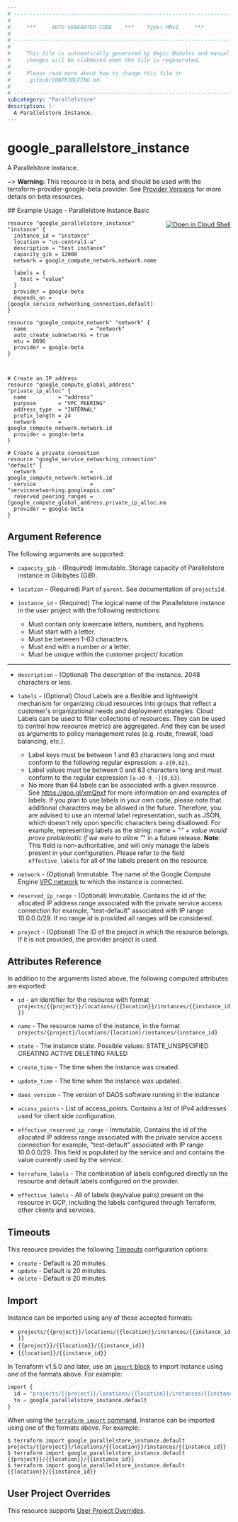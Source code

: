 ```yaml
---
# ----------------------------------------------------------------------------
#
#     ***     AUTO GENERATED CODE    ***    Type: MMv1     ***
#
# ----------------------------------------------------------------------------
#
#     This file is automatically generated by Magic Modules and manual
#     changes will be clobbered when the file is regenerated.
#
#     Please read more about how to change this file in
#     .github/CONTRIBUTING.md.
#
# ----------------------------------------------------------------------------
subcategory: "Parallelstore"
description: |-
  A Parallelstore Instance.
---
```


# google_parallelstore_instance

A Parallelstore Instance.

~> **Warning:** This resource is in beta, and should be used with the terraform-provider-google-beta provider.
See [Provider Versions](https://terraform.io/docs/providers/google/guides/provider_versions.html) for more details on beta resources.


<div class = "oics-button" style="float: right; margin: 0 0 -15px">
  <a href="https://console.cloud.google.com/cloudshell/open?cloudshell_git_repo=https%3A%2F%2Fgithub.com%2Fterraform-google-modules%2Fdocs-examples.git&cloudshell_working_dir=parallelstore_instance_basic&cloudshell_image=gcr.io%2Fcloudshell-images%2Fcloudshell%3Alatest&open_in_editor=main.tf&cloudshell_print=.%2Fmotd&cloudshell_tutorial=.%2Ftutorial.md" target="_blank">
    <img alt="Open in Cloud Shell" src="//gstatic.com/cloudssh/images/open-btn.svg" style="max-height: 44px; margin: 32px auto; max-width: 100%;">
  </a>
</div>
## Example Usage - Parallelstore Instance Basic


```hcl
resource "google_parallelstore_instance" "instance" {
  instance_id = "instance"
  location = "us-central1-a"
  description = "test instance"
  capacity_gib = 12000
  network = google_compute_network.network.name

  labels = {
    test = "value"
  }
  provider = google-beta
  depends_on = [google_service_networking_connection.default]
}

resource "google_compute_network" "network" {
  name                    = "network"
  auto_create_subnetworks = true
  mtu = 8896
  provider = google-beta
}



# Create an IP address
resource "google_compute_global_address" "private_ip_alloc" {
  name          = "address"
  purpose       = "VPC_PEERING"
  address_type  = "INTERNAL"
  prefix_length = 24
  network       = google_compute_network.network.id
  provider = google-beta
}

# Create a private connection
resource "google_service_networking_connection" "default" {
  network                 = google_compute_network.network.id
  service                 = "servicenetworking.googleapis.com"
  reserved_peering_ranges = [google_compute_global_address.private_ip_alloc.name]
  provider = google-beta
}
```

## Argument Reference

The following arguments are supported:


* `capacity_gib` -
  (Required)
  Immutable. Storage capacity of Parallelstore instance in Gibibytes (GiB).

* `location` -
  (Required)
  Part of `parent`. See documentation of `projectsId`.

* `instance_id` -
  (Required)
  The logical name of the Parallelstore instance in the user project with the following restrictions:
  * Must contain only lowercase letters, numbers, and hyphens.
  * Must start with a letter.
  * Must be between 1-63 characters.
  * Must end with a number or a letter.
  * Must be unique within the customer project/ location


- - -


* `description` -
  (Optional)
  The description of the instance. 2048 characters or less.

* `labels` -
  (Optional)
  Cloud Labels are a flexible and lightweight mechanism for organizing cloud
  resources into groups that reflect a customer's organizational needs and
  deployment strategies. Cloud Labels can be used to filter collections of
  resources. They can be used to control how resource metrics are aggregated.
  And they can be used as arguments to policy management rules (e.g. route,
  firewall, load balancing, etc.).
   * Label keys must be between 1 and 63 characters long and must conform to
     the following regular expression: `a-z{0,62}`.
   * Label values must be between 0 and 63 characters long and must conform
     to the regular expression `[a-z0-9_-]{0,63}`.
   * No more than 64 labels can be associated with a given resource.
  See https://goo.gl/xmQnxf for more information on and examples of labels.
  If you plan to use labels in your own code, please note that additional
  characters may be allowed in the future. Therefore, you are advised to use
  an internal label representation, such as JSON, which doesn't rely upon
  specific characters being disallowed.  For example, representing labels
  as the string:  name + "_" + value  would prove problematic if we were to
  allow "_" in a future release. 
  **Note**: This field is non-authoritative, and will only manage the labels present in your configuration.
  Please refer to the field `effective_labels` for all of the labels present on the resource.

* `network` -
  (Optional)
  Immutable. The name of the Google Compute Engine
  [VPC network](https://cloud.google.com/vpc/docs/vpc) to which the
  instance is connected.

* `reserved_ip_range` -
  (Optional)
  Immutable. Contains the id of the allocated IP address range associated with the
  private service access connection for example, "test-default" associated
  with IP range 10.0.0.0/29. If no range id is provided all ranges will be
  considered.

* `project` - (Optional) The ID of the project in which the resource belongs.
    If it is not provided, the provider project is used.


## Attributes Reference

In addition to the arguments listed above, the following computed attributes are exported:

* `id` - an identifier for the resource with format `projects/{{project}}/locations/{{location}}/instances/{{instance_id}}`

* `name` -
  The resource name of the instance, in the format
  `projects/{project}/locations/{location}/instances/{instance_id}`

* `state` -
  The instance state. 
   Possible values:
   STATE_UNSPECIFIED
  CREATING
  ACTIVE
  DELETING
  FAILED

* `create_time` -
  The time when the instance was created.

* `update_time` -
  The time when the instance was updated.

* `daos_version` -
  The version of DAOS software running in the instance

* `access_points` -
  List of access_points.
  Contains a list of IPv4 addresses used for client side configuration.

* `effective_reserved_ip_range` -
  Immutable. Contains the id of the allocated IP address range associated with the
  private service access connection for example, "test-default" associated
  with IP range 10.0.0.0/29. This field is populated by the service and
  and contains the value currently used by the service.

* `terraform_labels` -
  The combination of labels configured directly on the resource
   and default labels configured on the provider.

* `effective_labels` -
  All of labels (key/value pairs) present on the resource in GCP, including the labels configured through Terraform, other clients and services.


## Timeouts

This resource provides the following
[Timeouts](https://developer.hashicorp.com/terraform/plugin/sdkv2/resources/retries-and-customizable-timeouts) configuration options:

- `create` - Default is 20 minutes.
- `update` - Default is 20 minutes.
- `delete` - Default is 20 minutes.

## Import


Instance can be imported using any of these accepted formats:

* `projects/{{project}}/locations/{{location}}/instances/{{instance_id}}`
* `{{project}}/{{location}}/{{instance_id}}`
* `{{location}}/{{instance_id}}`


In Terraform v1.5.0 and later, use an [`import` block](https://developer.hashicorp.com/terraform/language/import) to import Instance using one of the formats above. For example:

```tf
import {
  id = "projects/{{project}}/locations/{{location}}/instances/{{instance_id}}"
  to = google_parallelstore_instance.default
}
```

When using the [`terraform import` command](https://developer.hashicorp.com/terraform/cli/commands/import), Instance can be imported using one of the formats above. For example:

```
$ terraform import google_parallelstore_instance.default projects/{{project}}/locations/{{location}}/instances/{{instance_id}}
$ terraform import google_parallelstore_instance.default {{project}}/{{location}}/{{instance_id}}
$ terraform import google_parallelstore_instance.default {{location}}/{{instance_id}}
```

## User Project Overrides

This resource supports [User Project Overrides](https://registry.terraform.io/providers/hashicorp/google/latest/docs/guides/provider_reference#user_project_override).

